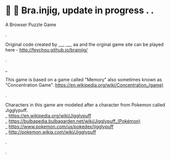 :cherry_blossom: :lollipop: Bra.injig, update in progress . . 
==========

A Browser Puzzle Game

.

Original code created by ___ ___ aa and the orginal game site can be played here - http://feychou.github.io/brainjig/

.

_

This game is based on a game called "Memory" also sometimes known as "Concentration Game".
https://en.wikipedia.org/wiki/Concentration_(game)


.

Characters in this game are modeled after a character from Pokemon called Jigglypuff.  
_ https://en.wikipedia.org/wiki/Jigglypuff  
_ https://bulbapedia.bulbagarden.net/wiki/Jigglypuff_(Pokémon)  
_ https://www.pokemon.com/us/pokedex/jigglypuff  
_ http://pokemon.wikia.com/wiki/Jigglypuff  

.

.
